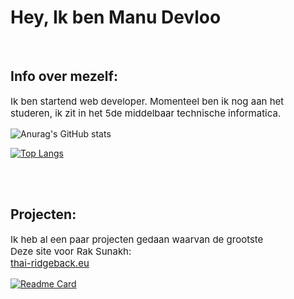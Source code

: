 # Hey, Ik ben Manu Devloo

<br>

## Info over mezelf: 

<p style="font-size: 15px;">Ik ben startend web developer. Momenteel ben ik nog aan het studeren, ik zit in het 5de middelbaar technische informatica.</p>

![Anurag's GitHub stats](https://github-readme-stats.vercel.app/api?username=Manu-Devloo&hide=prs&show_icons=true&theme=dark&layout=compact)

[![Top Langs](https://github-readme-stats.vercel.app/api/top-langs/?username=Manu-Devloo&theme=dark&layout=compact&langs_count=6&hide=mcfunction)](https://github.com/Manu-Devloo)

<br>
<br>

## Projecten:

<p style="font-size: 15px;">Ik heb al een paar projecten gedaan waarvan de grootste
<br>
Deze site voor Rak Sunakh:
<br>
<a href="https://thai-ridgeback.eu">thai-ridgeback.eu</a>
</p>

[![Readme Card](https://github-readme-stats.vercel.app/api/pin/?username=Rak-Sunakh&repo=Rak-Sunakh-Site&theme=dark)](https://thai-ridgeback.eu&layout=compact)